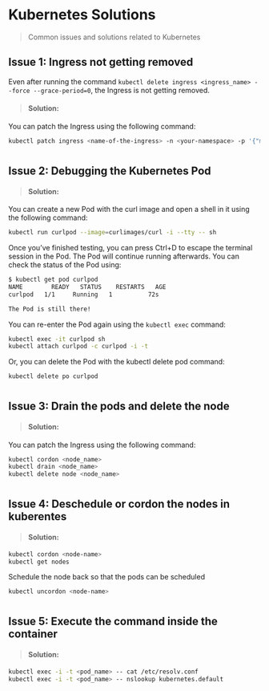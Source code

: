 # Kubernetes Solutions
> Common issues and solutions related to Kubernetes

## Issue 1: Ingress not getting removed
Even after running the command `kubectl delete ingress <ingress_name> --force --grace-period=0`, the Ingress is not getting removed.

>#### Solution:
You can patch the Ingress using the following command:
```bash
kubectl patch ingress <name-of-the-ingress> -n <your-namespace> -p '{"metadata":{"finalizers":[]}}' --type=merge
```
<h1></h1>

## Issue 2: Debugging the Kubernetes Pod

>#### Solution:
You can create a new Pod with the curl image and open a shell in it using the following command:
```bash
kubectl run curlpod --image=curlimages/curl -i --tty -- sh
```
Once you’ve finished testing, you can press Ctrl+D to escape the terminal session in the Pod. The Pod will continue running afterwards. You can check the status of the Pod using:
``` bash
$ kubectl get pod curlpod
NAME        READY   STATUS    RESTARTS   AGE
curlpod   1/1     Running   1          72s

The Pod is still there!
```
You can re-enter the Pod again using the `kubectl exec` command:
``` bash
kubectl exec -it curlpod sh
kubectl attach curlpod -c curlpod -i -t
```
Or, you can delete the Pod with the kubectl delete pod command:
``` bash
kubectl delete po curlpod
```
<h1></h1>

## Issue 3: Drain the pods and delete the node

>#### Solution:
You can patch the Ingress using the following command:
```bash
kubectl cordon <node_name>
kubectl drain <node_name>
kubectl delete node <node_name>
```
<h1></h1>

## Issue 4: Deschedule or cordon the nodes in kuberentes

>#### Solution:

```bash
kubectl cordon <node-name>
kubectl get nodes
```
Schedule the node back so that the pods can be scheduled
```bash
kubectl uncordon <node-name>
```
<h1></h1>

## Issue 5: Execute the command inside the container

>#### Solution:

```bash
kubectl exec -i -t <pod_name> -- cat /etc/resolv.conf
kubectl exec -i -t <pod_name> -- nslookup kubernetes.default
```


